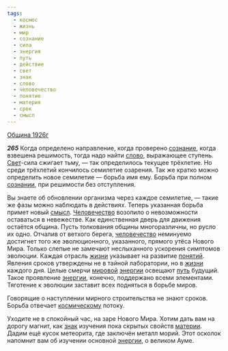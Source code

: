 ```yaml
---
tags:
  - космос
  - жизнь
  - мир
  - сознание
  - сила
  - энергия
  - путь
  - действие
  - свет
  - знак
  - слово
  - человечество
  - понятие
  - материя
  - срок
  - смысл
---
```


[Община 1926г](/agni/1926)

___265___
Когда определено направление, когда проверено [сознание](/tag/#сознание), когда взвешена решимость, тогда надо найти [слово](/tag/#слово), выражающее ступень. [Свет](/tag/#свет)-сила сжигает тьму, — так определилось текущее трёхлетие. Но среди трёхлетий кончилось семилетие озарения. Так же кратко можно определить новое семилетие — борьба имя ему. Борьба при полном [сознании](/tag/#сознание), при решимости без отступления.   

Вы знаете об обновлении организма через каждое семилетие, — такие же фазы можно наблюдать в действиях. Теперь указанная борьба примет новый [смысл](/tag/#смысл). [Человечество](/tag/#[человечество](/tag/#человечество)) возопило о невозможности оставаться в невежестве. Как единственная дверь для движения остаётся община. Пусть толкования общины многоразличны, но русло их одно. Отчалив от ветхого берега, [человечество](/tag/#человечество) неминуемо достигнет того же эволюционного, указанного, прямого утёса Нового Мира. Только слепые не замечают неслыханного ускорения симптомов эволюции. Каждая отрасль [жизни](/tag/#жизнь) указывает на развитие [понятий](/tag/#понятие). Явления сроков утверждены не в тайной лаборатории, но в [жизни](/tag/#жизнь) каждого дня. Целые смерчи [мировой](/tag/#[мир](/tag/#мир)) [энергии](/tag/#энергия) освещают [путь](/tag/#путь) будущий. Такое проявление [энергии](/tag/#энергия), конечно, поддержано всеми элементами. Тяготение к эволюции заставит всех подняться в борьбе миров.   

Говорящие о наступлении мирного строительства не знают сроков. Борьба отвечает [космическому](/tag/#космос) потоку.   

Уходите не в спокойный час, на заре Нового Мира. Хотим дать вам на дорогу магнит, как [знак](/tag/#знак) изучения пока скрытых свойств [материи](/tag/#материя). Дадим ещё кусок метеорита, где заключён металл морий. Этот осколок напомнит вам об изучении основной [энергии](/tag/#энергия), о великом Ауме.   


